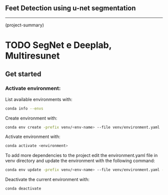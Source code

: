 ## Feet Detection using u-net segmentation

---

 (project-summary)
 # TODO SegNet e Deeplab, Multiresunet


## Get started
### Activate environment:

List available environments with:
```bash
conda info --envs
```

Create environment with:
```bash
conda env create -prefix venv/<env-name> --file venv/environment.yaml
```

Activate environment with:
```bash
conda activate <environment>
```

To add more dependencies to the project edit the environment.yaml file in venv directory and update the environment with the following command:
```bash
conda env update -prefix venv/<env-name> --file venv/environment.yaml --prune
```

Deactivate the current environment with:
```bash
conda deactivate
```